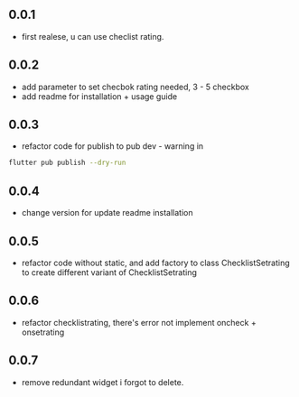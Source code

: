 ## 0.0.1

- first realese, u can use checlist rating.

## 0.0.2

- add parameter to set checbok rating needed, 3 - 5 checkbox
- add readme for installation + usage guide

## 0.0.3

- refactor code for publish to pub dev - warning in 
```sh
flutter pub publish --dry-run
```

## 0.0.4

- change version for update readme installation

## 0.0.5
- refactor code without static, and add factory to class ChecklistSetrating to create different variant of ChecklistSetrating

## 0.0.6
- refactor checklistrating, there's error not implement oncheck + onsetrating

## 0.0.7
- remove redundant widget i forgot to delete.